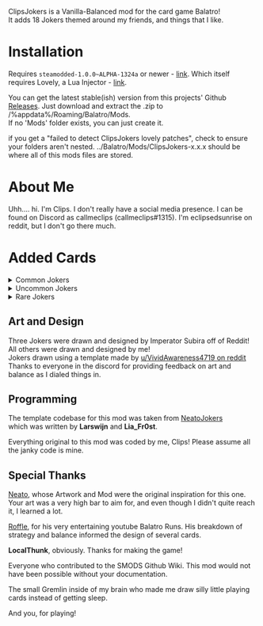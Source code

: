 ClipsJokers is a Vanilla-Balanced mod for the card game Balatro! <br>
It adds 18 Jokers themed around my friends, and things that I like. 

# Installation
Requires `steamodded-1.0.0~ALPHA-1324a` or newer - [link](https://github.com/Steamodded/smods/wiki).
Which itself requires Lovely, a Lua Injector - [link](https://github.com/ethangreen-dev/lovely-injector?tab=readme-ov-file#manual-installation).

You can get the latest stable(ish) version from this projects' Github [Releases](https://github.com/eclipsedsunrise/ClipsJokers/releases).
Just download and extract the .zip to <br> /%appdata%/Roaming/Balatro/Mods. <br>
If no 'Mods' folder exists, you can just create it.

if you get a "failed to detect ClipsJokers lovely patches", check to ensure your folders aren't nested.
../Balatro/Mods/ClipsJokers-x.x.x should be where all of this mods files are stored.

# About Me

Uhh.... hi. I'm Clips. I don't really have a social media presence. I can be found on Discord as callmeclips (callmeclips#1315). I'm eclipsedsunrise on reddit, but I don't go there much. 

# Added Cards

<details>
<summary> Common Jokers </summary>
- Pills O'Clock <br>
- Packing Peanuts - they're so chewy. <br>
- Know It All <br>
- Jolly Roger <br>
- Frantic Joker - inside joke. He's just a boy. <br>
- Sunday In the Park - based on [A Sunday on La Grande Jatte](https://www.artic.edu/artworks/27992/a-sunday-on-la-grande-jatte-1884), and the Musical [Sunday in the Park with George](https://playbill.com/production/sunday-in-the-park-with-george-booth-theatre-vault-0000001686). <br>
- Drivin' Round <br>
- Investor - Designed and Drawn by [/u/Imperator_Subira](https://www.reddit.com/user/Imperator_Subira/) <br>
- Stork - made to celebrate the birth of a Friends' Child. <br>
</details>

<details>
<summary> Uncommon Jokers </summary> 
- The Old Master - based on [Jan Six](https://www.rembrandtpaintings.com/jan-six.jsp) by Rembrandt <br>
- Colourblind - spelled that way because this is a Canadian Game. <br>
- Stakeholder - Designed and Drawn by [/u/Imperator_Subira](https://www.reddit.com/user/Imperator_Subira/) <br>
- Glock - OH NO, JIMBO'S GOT A GUN! <br>
- Rapier Wit - for my friend with the sharp tongue <br>
</details>

<details>
<summary> Rare Jokers </summary>
- Degenerate Gambler - Designed to replicate a 'parley' from sports betting. Guess what team the Jersey's from.<br>
- Strange Loop - Based on Douglas Hofstadter's seminal work [Godel, Escher, Bach: An Eternal Golden Braid] (https://www.goodreads.com/book/show/24113.G_del_Escher_Bach) <br>
- Yojimbo - Inspired by the Kurosawa [Film of the same name](https://en.wikipedia.org/wiki/Yojimbo). Yojimbo means 'Bodyguard' in Japanese. <br>
- Shareholder - Designed and Drawn by [/u/Imperator_Subira](https://www.reddit.com/user/Imperator_Subira/) <br>
</details>

## Art and Design

Three Jokers were drawn and designed by Imperator Subira off of Reddit! <br>
All others were drawn and designed by me! <br>
Jokers drawn using a template made by [u/VividAwareness4719 on reddit](https://www.reddit.com/user/VividAwareness4719/) <br>
Thanks to everyone in the discord for providing feedback on art and balance as I dialed things in. <br>

## Programming

The template codebase for this mod was taken from [NeatoJokers](https://github.com/neatoqueen/NeatoJokers/releases/latest) <br>
which was written by **Larswijn** and **Lia_Fr0st**. <br>

Everything original to this mod was coded by me, Clips! 
Please assume all the janky code is mine.

## Special Thanks

[Neato](https://www.twitch.tv/neato), whose Artwork and Mod were the original inspiration for this one. 
Your art was a very high bar to aim for, and even though I didn't quite reach it, I learned a lot. <br>

[Roffle](https://www.twitch.tv/roffle), for his very entertaining youtube Balatro Runs.
His breakdown of strategy and balance informed the design of several cards. <br>

**LocalThunk**, obviously. Thanks for making the game! <br>

Everyone who contributed to the SMODS Github Wiki. This mod would not have been possible without your documentation. <br>

The small Gremlin inside of my brain who made me draw silly little playing cards instead of getting sleep.<br>

And you, for playing!
